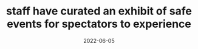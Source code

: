 ---
title: "staff have curated an exhibit of safe events for spectators to experience"
date: 2022-06-05
related:
  - _framents/unlike-simulations-these-are-real-worlds.md
tags:
  - Fragment
---
